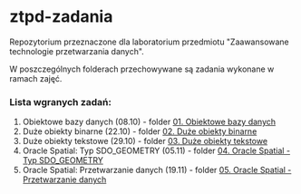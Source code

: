 # ztpd-zadania
Repozytorium przeznaczone dla laboratorium przedmiotu "Zaawansowane technologie przetwarzania danych".

W poszczególnych folderach przechowywane są zadania wykonane w ramach zajęć. 

### Lista wgranych zadań:
1.  Obiektowe bazy danych (08.10) - folder [01. Obiektowe bazy danych](./01.%20Obiektowe%20bazy%20danych)
2.  Duże obiekty binarne (22.10) - folder [02. Duże obiekty binarne](./02.%20Duże%20obiekty%20binarne)
3.  Duże obiekty tekstowe (29.10) - folder [03. Duże obiekty tekstowe](./03.%20Duże%20obiekty%20tekstowe)
4.  Oracle Spatial: Typ SDO_GEOMETRY (05.11) - folder [04. Oracle Spatial - Typ SDO_GEOMETRY](./04.%20Oracle%20Spatial%20-%20Typ%20SDO_GEOMETRY)
5.  Oracle Spatial: Przetwarzanie danych (19.11) - folder [05. Oracle Spatial - Przetwarzanie danych](./05.%20Oracle%20Spatial%20-%20Przetwarzanie%20danych)
